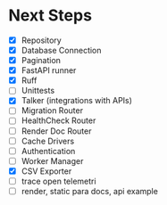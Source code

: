 # Next Steps

- [x] Repository
- [x] Database Connection
- [x] Pagination
- [x] FastAPI runner
- [x] Ruff
- [ ] Unittests
- [X] Talker (integrations with APIs)
- [ ] Migration Router
- [ ] HealthCheck Router
- [ ] Render Doc Router
- [ ] Cache Drivers
- [ ] Authentication
- [ ] Worker Manager
- [x] CSV Exporter
- [ ] trace open telemetri
- [ ] render, static para docs, api example